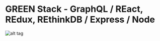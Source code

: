 # GREEN Stack - GraphQL / REact, REdux, REthinkDB / Express / Node
![alt tag](https://cloud.githubusercontent.com/assets/14098106/16605101/2fc17c2e-42e9-11e6-973c-61279a8cf447.jpg)
